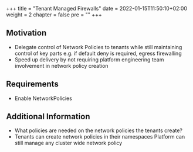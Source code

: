 +++
title = "Tenant Managed Firewalls"
date = 2022-01-15T11:50:10+02:00
weight = 2
chapter = false
pre = "<b></b>"
+++

## Motivation

* Delegate control of Network Policies to tenants while still maintaining control of key parts e.g. if default deny is required, egress firewalling
* Speed up delivery by not requiring platform engineering team involvement in network policy creation
 
## Requirements

* Enable NetworkPolicies

## Additional Information

* What policies are needed on the network policies the tenants create?
* Tenants can create network policies in their namespaces
  Platform can still manage any cluster wide network policy


